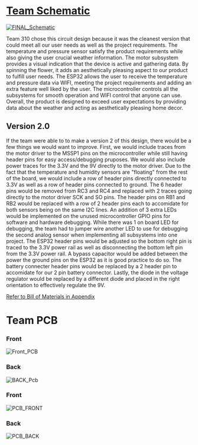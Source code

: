 # [Team Schematic](file:///C:/Users/aweso/Downloads/Hardware_Implementation_V2.pdf)  
[![FINAL_Schematic](https://github.com/Team-310/Team-310.github.io/assets/157059404/03df1ba4-872b-4ea6-91bf-7790a73babd7)](file:///C:/Users/aweso/Downloads/Hardware_Implementation_V2.pdf)

Team 310 chose this circuit design because it was the cleanest version that could meet all our user needs as well as the project requirements. The temperature and pressure sensor satisfy the product requirements while also giving the user crucial weather information. The motor subsystem provides a visual indication that the device is active and gathering data. By spinning the flower, it adds an aesthetically pleasing aspect to our product to fulfill user needs. The ESP32 allows the user to receive the temperature and pressure data via WIFI, meeting the project requirements and adding an extra feature well liked by the user. The microcontroller controls all the subsystems for smooth operation and WIFI control that anyone can use. Overall, the product is designed to exceed user expectations by providing data about the weather and acting as aesthetically pleasing home decor.

## Version 2.0
If the team were able to to make a version 2 of this design, there would be a few things we would want to improve. First, we would include traces from the motor driver to the MSSP1 pins on the microcontroller while still having header pins for easy access/debugging pruposes. We would also include power traces for the 3.3V and the 9V directly to the motor driver. Due to the fact that the temperature and humidity sensors are "floating" from the rest of the board, we would include a row of header pins directly connected to 3.3V as well as a row of header pins connected to ground. The 6 header pins would be removed from RC3 and RC4 and replaced with 2 traces going directly to the motor driver SCK and SO pins. The header pins on RB1 and RB2 would be replaced with a row of 2 header pins each to accomidate for both sensors being on the same I2C lines. An addition of 3 extra LEDs would be implemented on the unused microcontroller GPIO pins for software and hardware debugging. While there was 1 on board LED for debugging, the team had to jumper wire another LED to use for debugging the second analog sensor when implementing all subsystems into one project. The ESP32 header pins would be adjusted so the bottom right pin is traced to the 3.3V power rail as well as disconnecting the bottom left pin from the 3.3V power rail. A bypass capacitor would be added between the power the ground pins on the ESP32 as it is good practice to do so. The battery connecter header pins would be replaced by a 2 header pin to accomidate for our 2 pin battery connector. Lastly, the diode in the voltage regulator would be replaced by a different diode and placed in the right orientation to effectively regulate the 9V.

[Refer to Bill of Materials in Appendix](Appendix.md)  

# Team PCB  
### Front  
![Front_PCB](https://github.com/Team-310/Team-310.github.io/assets/157059404/1a353fbe-5c22-4cc2-ad1c-f270f0cff043)  
### Back  
![BACK_Pcb](https://github.com/Team-310/Team-310.github.io/assets/157059404/0d64bbe5-73be-490c-8d57-07318451bece)  
### Front
![PCB_FRONT](https://github.com/Team-310/Team-310.github.io/assets/157059404/9374cf41-cafe-455a-8965-1a99d46e6b49)  
### Back  
![PCB_BACK](https://github.com/Team-310/Team-310.github.io/assets/157059404/f2522715-a8d4-4d52-9edf-f5b7bf4d4498)  

